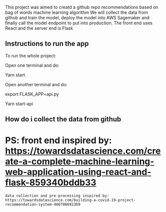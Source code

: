 This project was aimed to creatd a github repo recommendations based on bag of words machine learning algorithm
We will collect the data from github and train the model, deploy the model into AWS Sagemaker and finally call the 
model endpoint to put into production. The front end uses React and the server end is Flask

## Instructions to run the app

To run the whole project:

Open one terminal and do:

Yarn start

Open another terminal and do:

export FLASK_APP=api.py

Yarn start-api

## How do i collect the data from github



# PS: front end inspired by: https://towardsdatascience.com/create-a-complete-machine-learning-web-application-using-react-and-flask-859340bddb33
    data collection and pre-processing inspired by: https://towardsdatascience.com/building-a-covid-19-project-recommendation-system-4607806923b9
